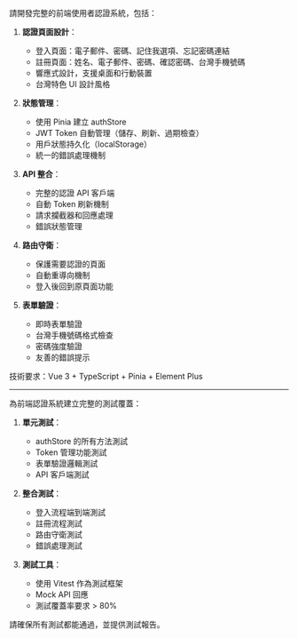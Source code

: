 請開發完整的前端使用者認證系統，包括：

1. **認證頁面設計**：
   - 登入頁面：電子郵件、密碼、記住我選項、忘記密碼連結
   - 註冊頁面：姓名、電子郵件、密碼、確認密碼、台灣手機號碼
   - 響應式設計，支援桌面和行動裝置
   - 台灣特色 UI 設計風格

2. **狀態管理**：
   - 使用 Pinia 建立 authStore
   - JWT Token 自動管理（儲存、刷新、過期檢查）
   - 用戶狀態持久化（localStorage）
   - 統一的錯誤處理機制

3. **API 整合**：
   - 完整的認證 API 客戶端
   - 自動 Token 刷新機制
   - 請求攔截器和回應處理
   - 錯誤狀態管理

4. **路由守衛**：
   - 保護需要認證的頁面
   - 自動重導向機制
   - 登入後回到原頁面功能

5. **表單驗證**：
   - 即時表單驗證
   - 台灣手機號碼格式檢查
   - 密碼強度驗證
   - 友善的錯誤提示

技術要求：Vue 3 + TypeScript + Pinia + Element Plus

---

為前端認證系統建立完整的測試覆蓋：

1. **單元測試**：
   - authStore 的所有方法測試
   - Token 管理功能測試
   - 表單驗證邏輯測試
   - API 客戶端測試

2. **整合測試**：
   - 登入流程端到端測試
   - 註冊流程測試
   - 路由守衛測試
   - 錯誤處理測試

3. **測試工具**：
   - 使用 Vitest 作為測試框架
   - Mock API 回應
   - 測試覆蓋率要求 > 80%

請確保所有測試都能通過，並提供測試報告。

